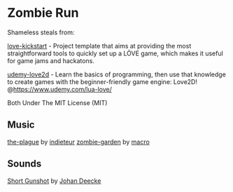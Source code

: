Zombie Run
==========

Shameless steals from:

[love-kickstart](https://github.com/Ulydev/love-kickstart) - Project template that aims at providing the most straightforward tools to quickly set up a LÖVE game, which makes it useful for game jams and hackatons.


[udemy-love2d](https://github.com/kyleschaub/udemy-love2d/) - Learn the basics of programming, then use that knowledge to create games with the beginner-friendly game engine: Love2D! @https://www.udemy.com/lua-love/

Both Under The MIT License (MIT)


Music
-----
[the-plague](https://opengameart.org/content/the-plague) by [indieteur](https://opengameart.org/users/indieteur)
[zombie-garden](https://opengameart.org/content/zombie-garden) by [macro](https://opengameart.org/users/macro)


Sounds
------
[Short Gunshot](https://freesound.org/people/JohanDeecke/sounds/369528/) by [Johan Deecke](https://freesound.org/people/JohanDeecke/)
